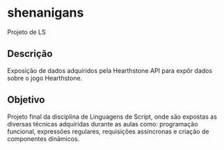 # shenanigans
Projeto de LS


## Descrição
Exposição de dados adquiridos pela Hearthstone API para expôr dados sobre o jogo Hearthstone. 







## Objetivo

Projeto final da disciplina de Linguagens de Script, onde são expostas as diversas técnicas adquiridas durante as aulas como: programação funcional, expressões regulares, requisições assíncronas e criação de componentes dinâmicos.


## 
